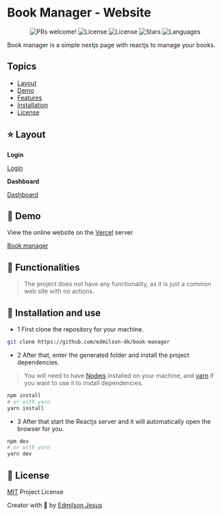 # Book Manager - Website

<p align="center">
  <img src="https://img.shields.io/static/v1?label=book-manager&message=Welcome&color=FFFFFF&labelColor=110C2F" alt="PRs welcome!" />
  <img alt="License" src="https://img.shields.io/static/v1?label=version&message=1.0&color=FFFFFF&labelColor=110C2F">
  <img alt="License" src="https://img.shields.io/static/v1?label=license&message=MIT&color=FFFFFF&labelColor=110C2F">
  <img alt="Stars" src="https://img.shields.io/github/stars/edmilson-dk/book-manager?color=FFFFFF&labelColor=110C2F">
  <img alt="Languages" src="https://img.shields.io/github/languages/count/edmilson-dk/book-manager?color=FFFFFF&labelColor=110C2F">
</p>

Book manager is a simple nextjs page with reactjs to manage your books.

## Topics 

* [Layout](#layout)
* [Demo](#demo)
* [Features](#features)
* [Installation](#install)
* [License](#license)

<a id="layout"></a>
## ⭐ Layout

__Login__

[Login](https://github.com/edmilson-dk/book-manager/blob/main/.github/assets/login.png)


__Dashboard__

[Dashboard](https://github.com/edmilson-dk/book-manager/blob/main/.github/assets/dasshboard.png)

<a id="demo"></a>
## 🎉 Demo

View the online website on the [Vercel](https://vercel.com/) server

[Book manager](https://book-manager-murex.vercel.app/)

<a id="features"></a>
## 🚀 Functionalities

> The project does not have any functionality, as it is just a common web site with no actions.

<a id="install"></a>
## 👷 Installation and use

* 1 First clone the repository for your machine.

```sh
git clone https://github.com/edmilson-dk/book-manager
```

* 2 After that, enter the generated folder and install the project dependencies.

> You will need to have [Nodejs](https://nodejs.org/) installed on your machine, and [yarn](https://yarnpkg.com/) if you want to use it to install dependencies.

```sh
npm install 
# or with yarn
yarn install
```
* 3 After that start the Reactjs server and it will automatically open the browser for you.

```sh
npm dev 
# or with yarn 
yarn dev
```

<a id="license"></a>
## 🤝 License

[MIT](https://github.com/edmilson-dk/book-manager/blob/main/LICENSE) Project License

Creator with 💙 by [Edmilson Jesus](https://www.linkedin.com/in/edmilsonjesus)

